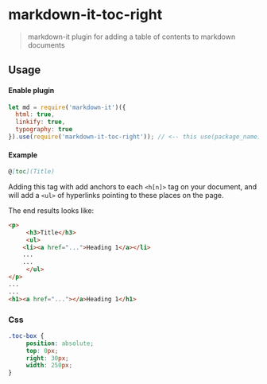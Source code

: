 # markdown-it-toc-right

> markdown-it plugin for adding a table of contents to markdown documents

## Usage

#### Enable plugin

```js
let md = require('markdown-it')({
  html: true,
  linkify: true,
  typography: true
}).use(require('markdown-it-toc-right')); // <-- this use(package_name) is required
```

#### Example

```md
@[toc](Title)
```

Adding this tag with add anchors to each ```<h[n]>``` tag on your document, and will add a ```<ul>``` of hyperlinks pointing to these places on the page.

The end results looks like:

```html
<p>
     <h3>Title</h3>
     <ul>
	<li><a href="...">Heading 1</a></li>
	...
	... 
     </ul> 
</p>
...
...
<h1><a href="..."></a>Heading 1</h1>
```

### Css
```css
.toc-box {
     position: absolute;
     top: 0px;
     right: 30px;
     width: 250px;
}
```